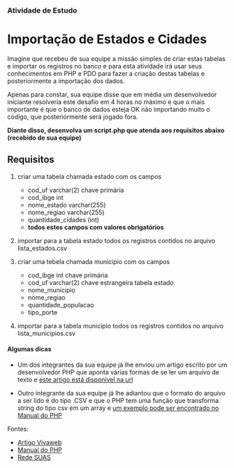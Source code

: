 ### Atividade de Estudo
# Importação de Estados e Cidades

Imagine que recebeu de sua equipe a missão simples
de criar estas tabelas e importar os registros no 
banco e para esta atividade irá usar seus
conhecimentos em PHP e PDO para fazer
a criação destas tabelas e posteriormente
a importação dos dados.

Apenas para constar, sua equipe disse que em média
um desenvolvedor iniciante resolveria este 
desafio em 4 horas no máximo e que o mais
importante é que o banco de dados esteja OK não importando
muito o código, que posteriormente será jogado fora.

**Diante disso, desenvolva um script.php que atenda
aos requisitos abaixo (recebido de sua equipe)**

## Requisitos

1. criar uma tabela chamada estado com os campos
    - cod_uf varchar(2) chave primária
    - cod_ibge int
    - nome_estado varchar(255)
    - nome_regiao varchar(255)
    - quantidade_cidades (int)
    - **todos estes campos com valores obrigatórios**

2. importar para a tabela estado todos os registros
contidos no arquivo lista_estados.csv

3. criar uma tebela chamada municipio com os campos
    - cod_ibge int chave primária
    - cod_uf varchar(2) chave estrangeira tabela estado
    - nome_municipio
    - nome_regiao
    - quantidade_populacao
    - tipo_porte
    
4. importar para a tabela municipio todos os registros
contidos no arquivo lista_municipios.csv

#### Algumas dicas

- Um dos integrantes da sua equipe já lhe enviou
um artigo escrito por um desenvolvedor PHP
que aponta várias formas de se ler um arquivo de texto
e [este artigo está disponível na url](https://blog.vivaweb.net/2020/08/04/ao-ler-um-arquivo-de-texto-com-php-voce-sabe-qual-codigo-adotar)

- Outro integrante da sua equipe já lhe adiantou que
o formato do arquivo a ser lido é do tipo .CSV
e que o PHP tem uma função que transforma string do tipo csv
em um array e [um exemplo pode ser encontrado no Manual do PHP](https://www.php.net/manual/en/function.str-getcsv.php)


Fontes:

- [Artigo Vivaweb](https://blog.vivaweb.net)
- [Manual do PHP](https://php.net)
- [Rede SUAS](http://blog.mds.gov.br/redesuas/lista-de-municipios-brasileiros/)